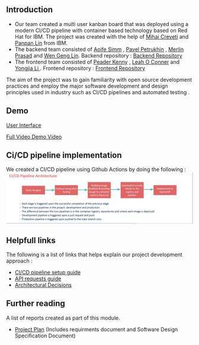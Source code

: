 
## Introduction
 - Our team created a multi user kanban board that was deployed using a modern CI/CD pipeline with container based technology based on Red Hat for IBM. 
   The project was created with the help of [Mihai Creveti](https://github.com/crivetimihai) and [Panpan Lin](https://github.com/panpan-lin) from IBM.  <br>
 - The backend team consisted of [Aoife Simm](https://github.com/simmma) , [Pavel Petrukhin](https://github.com/cppavel)  , [Merlin Prasad](https://github.com/merlinpr4) and [Wen Geng Lin](https://github.com/Wlin29). Backend repository : [Backend Repository](https://github.com/tcd-ibm/sweng.kanban.backend) 
 - The frontend team consisted of [Peader Kenny](https://github.com/Peadar-Kenny) , [Leah O Conner](https://github.com/loconno5) and [Yongjia Li ](https://github.com/JeffLeeBYD). Frontend repository : [Frontend Repository](https://github.com/tcd-ibm/sweng.kanban.frontend) 

 
 The aim of the project was to gain familiarity with open source development practices and employ the major software development and design principles used in industry such as CI/CD pipelines and automated testing . 
 
## Demo 
[User Interface](./images/kanbandemo.gif)

 [Full Video Demo Video](https://github.com/tcd-ibm/Multiuser-Kanban-Board/blob/main/group_31.mp4)
 
## Ci/CD pipeline implementation
We created a CI/CD pipeline using Github Actions by doing the following :
![ci/cdpipeline](./images/ci-cdpipeline.jpg)

## Helpfull links
The following is a list of links that helps explain our project development approach :

* [CI/CD pipeline setup guide](./documentation/PipelineSetUpGuide.md)
* [API requests guide](./documentation/ApiDocumentation.md)
* [Architectural Decisions ](./documentation/ArchitecturalDecisionsCICD.md)

## Further reading
A list of reports created as part of this module.
* [Project Plan](./Reports/Project%20Plan-1.pdf) (Includes requirments document and Software Design Specification Document)
